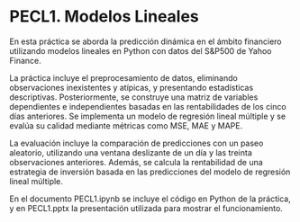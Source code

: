 # PECL1. Modelos Lineales

En esta práctica se aborda la predicción dinámica en el ámbito financiero utilizando modelos lineales en Python con datos del S&P500 de Yahoo Finance.

La práctica incluye el preprocesamiento de datos, eliminando observaciones inexistentes y atípicas, y presentando estadísticas descriptivas. Posteriormente, se construye una matriz de variables dependientes e independientes basadas en las rentabilidades de los cinco días anteriores. Se implementa un modelo de regresión lineal múltiple y se evalúa su calidad mediante métricas como MSE, MAE y MAPE.

La evaluación incluye la comparación de predicciones con un paseo aleatorio, utilizando una ventana deslizante de un día y las treinta observaciones anteriores. Además, se calcula la rentabilidad de una estrategia de inversión basada en las predicciones del modelo de regresión lineal múltiple.

En el documento PECL1.ipynb se incluye el código en Python de la práctica, y en PECL1.pptx la presentación utilizada para mostrar el funcionamiento.
